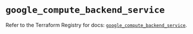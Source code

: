 # `google_compute_backend_service`

Refer to the Terraform Registry for docs: [`google_compute_backend_service`](https://registry.terraform.io/providers/hashicorp/google/6.11.2/docs/resources/compute_backend_service).
